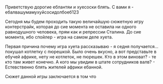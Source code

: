 Приветствую дорогие еблантяи и хуесоски блять. С вами я - ебалвашумамухуйсосидолбоеб123

Сегодня мы будем проходить такую величайшую сюжетную игру контерстрайк, которая до сие момента не оставила ни одного равнодушного человека, прям как и репрессии Сталина. До сие момента, ибо спойлер - игра на самом деле хуета.

Первая причина почему игра хуета рассказываю - я седня получается... покушал котлетку с пюрешкой. Было очень вкусно, а вот представьте в ебучей африке, нету не котлеток, не пюрешек. Кто в этом виноват? - те кто там живет конечно. А кого мы увидим в штате сотрудников валв? - Естевственно блять жителей африки ебанной.

Сюжет данной игры заключается в том что 

